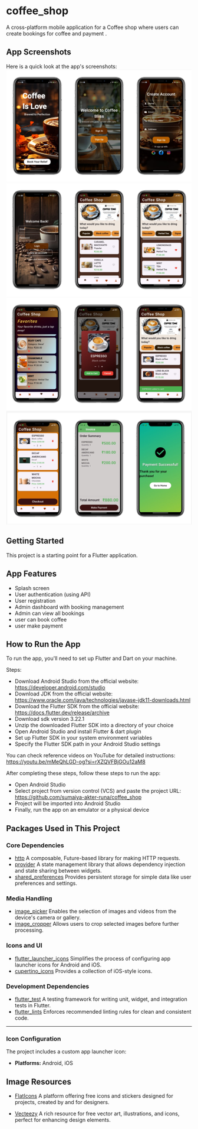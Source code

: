 # coffee_shop
A cross-platform mobile application for a Coffee shop where users can create bookings for coffee  and payment .

## App Screenshots

Here is a quick look at the app's screenshots:
![images](assets/images/img.png)
![images](assets/images/img_1.png)
![images](assets/images/img_2.png)
![images](assets/images/img_5.png)
## Getting Started

This project is a starting point for a Flutter application.

## App Features
- Splash screen
- User authentication (using API)
- User registration
- Admin dashboard with booking management
- Admin can view all bookings
- user can book coffee
- user make payment

## How to Run the App

To run the app, you'll need to set up Flutter and Dart on your machine.

Steps:
- Download Android Studio from the official website: https://developer.android.com/studio
- Download JDK from the official website: https://www.oracle.com/java/technologies/javase-jdk11-downloads.html
- Download the Flutter SDK from the official website: https://docs.flutter.dev/release/archive
- Download sdk version 3.22.1
- Unzip the downloaded Flutter SDK into a directory of your choice
- Open Android Studio and install Flutter & dart plugin
- Set up Flutter SDK in your system environment variables
- Specify the Flutter SDK path in your Android Studio settings

You can check reference videos on YouTube for detailed instructions:
https://youtu.be/mMeQhLGD-og?si=rXZQVFBjGOu12aM8


After completing these steps, follow these steps to run the app:
- Open Android Studio
- Select project from version control (VCS) and paste the project URL: https://github.com/sumaiya-akter-runa/coffee_shop
- Project will be imported into Android Studio
- Finally, run the app on an emulator or a physical device



## Packages Used in This Project

### **Core Dependencies**
- [http](https://pub.dev/packages/http) A composable, Future-based library for making HTTP requests.
- [provider](https://pub.dev/packages/provider) A state management library that allows dependency injection and state sharing between widgets.
- [shared_preferences](https://pub.dev/packages/shared_preferences) Provides persistent storage for simple data like user preferences and settings.

### **Media Handling**
- [image_picker](https://pub.dev/packages/image_picker) Enables the selection of images and videos from the device's camera or gallery.
- [image_cropper](https://pub.dev/packages/image_cropper) Allows users to crop selected images before further processing.

### **Icons and UI**
- [flutter_launcher_icons](https://pub.dev/packages/flutter_launcher_icons) Simplifies the process of configuring app launcher icons for Android and iOS.
- [cupertino_icons](https://pub.dev/packages/cupertino_icons) Provides a collection of iOS-style icons.

### **Development Dependencies**
- [flutter_test](https://docs.flutter.dev/cookbook/testing) A testing framework for writing unit, widget, and integration tests in Flutter.
- [flutter_lints](https://pub.dev/packages/flutter_lints)   Enforces recommended linting rules for clean and consistent code.

---

### **Icon Configuration**
The project includes a custom app launcher icon:
- **Platforms:** Android, iOS


## Image Resources
- [FlatIcons](https://www.flaticon.com/)   A platform offering free icons and stickers designed for projects, created by and for designers.

- [Vecteezy](https://www.vecteezy.com/)   A rich resource for free vector art, illustrations, and icons, perfect for enhancing design elements.


